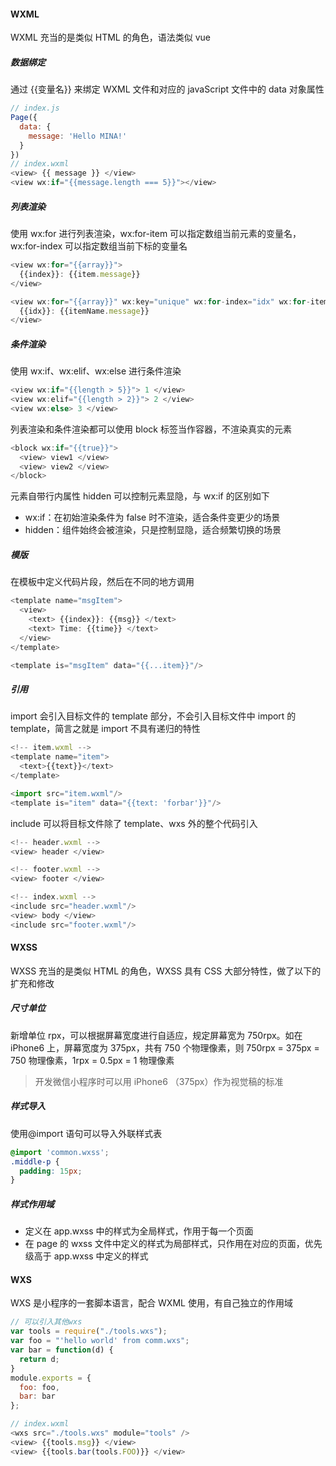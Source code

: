 #### WXML

WXML 充当的是类似 HTML 的角色，语法类似 vue

##### 数据绑定

通过 {{变量名}} 来绑定 WXML 文件和对应的 javaScript 文件中的 data 对象属性

```js
// index.js
Page({
  data: {
    message: 'Hello MINA!'
  }
})
// index.wxml
<view> {{ message }} </view>
<view wx:if="{{message.length === 5}}"></view>
```

##### 列表渲染

使用 wx:for 进行列表渲染，wx:for-item 可以指定数组当前元素的变量名，wx:for-index 可以指定数组当前下标的变量名

```js
<view wx:for="{{array}}">
  {{index}}: {{item.message}}
</view>

<view wx:for="{{array}}" wx:key="unique" wx:for-index="idx" wx:for-item="itemName">
  {{idx}}: {{itemName.message}}
</view>
```

##### 条件渲染

使用 wx:if、wx:elif、wx:else 进行条件渲染

```js
<view wx:if="{{length > 5}}"> 1 </view>
<view wx:elif="{{length > 2}}"> 2 </view>
<view wx:else> 3 </view>
```

列表渲染和条件渲染都可以使用 block 标签当作容器，不渲染真实的元素

```js
<block wx:if="{{true}}">
  <view> view1 </view>
  <view> view2 </view>
</block>
```

元素自带行内属性 hidden 可以控制元素显隐，与 wx:if 的区别如下

- wx:if：在初始渲染条件为 false 时不渲染，适合条件变更少的场景
- hidden：组件始终会被渲染，只是控制显隐，适合频繁切换的场景

##### 模版

在模板中定义代码片段，然后在不同的地方调用

```js
<template name="msgItem">
  <view>
    <text> {{index}}: {{msg}} </text>
    <text> Time: {{time}} </text>
  </view>
</template>

<template is="msgItem" data="{{...item}}"/>
```

##### 引用

import 会引入目标文件的 template 部分，不会引入目标文件中 import 的 template，简言之就是 import 不具有递归的特性

```js
<!-- item.wxml -->
<template name="item">
  <text>{{text}}</text>
</template>

<import src="item.wxml"/>
<template is="item" data="{{text: 'forbar'}}"/>
```

include 可以将目标文件除了 template、wxs 外的整个代码引入

```js
<!-- header.wxml -->
<view> header </view>

<!-- footer.wxml -->
<view> footer </view>

<!-- index.wxml -->
<include src="header.wxml"/>
<view> body </view>
<include src="footer.wxml"/>
```

#### WXSS

WXSS 充当的是类似 HTML 的角色，WXSS 具有 CSS 大部分特性，做了以下的扩充和修改

##### 尺寸单位

新增单位 rpx，可以根据屏幕宽度进行自适应，规定屏幕宽为 750rpx。如在 iPhone6 上，屏幕宽度为 375px，共有 750 个物理像素，则 750rpx = 375px = 750 物理像素，1rpx = 0.5px = 1 物理像素

> 开发微信小程序时可以用 iPhone6 （375px）作为视觉稿的标准

##### 样式导入

使用@import 语句可以导入外联样式表

```css
@import 'common.wxss';
.middle-p {
  padding: 15px;
}
```

##### 样式作用域

- 定义在 app.wxss 中的样式为全局样式，作用于每一个页面
- 在 page 的 wxss 文件中定义的样式为局部样式，只作用在对应的页面，优先级高于 app.wxss 中定义的样式

#### WXS

WXS 是小程序的一套脚本语言，配合 WXML 使用，有自己独立的作用域

```js
// 可以引入其他wxs
var tools = require("./tools.wxs");
var foo = "'hello world' from comm.wxs";
var bar = function(d) {
  return d;
}
module.exports = {
  foo: foo,
  bar: bar
};

// index.wxml
<wxs src="./tools.wxs" module="tools" />
<view> {{tools.msg}} </view>
<view> {{tools.bar(tools.FOO)}} </view>
```
